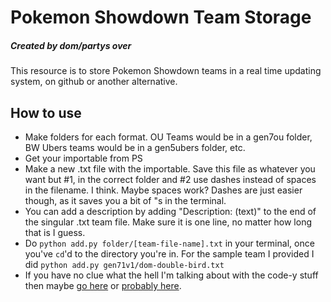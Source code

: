 # Pokemon Showdown Team Storage
##### Created by dom/partys over
This resource is to store Pokemon Showdown teams in a real time updating system, on github or another alternative.
## How to use

- Make folders for each format. OU Teams would be in a gen7ou folder, BW Ubers teams would be in a gen5ubers folder, etc.
- Get your importable from PS
- Make a new .txt file with the importable. Save this file as whatever you want but #1, in the correct folder and #2 use dashes instead of spaces in the filename. I think. Maybe spaces work? Dashes are just easier though, as it saves you a bit of "s in the terminal.
- You can add a description by adding "Description: (text)" to the end of the singular .txt team file. Make sure it is one line, no matter how long that is I guess.
- Do ``python add.py folder/[team-file-name].txt`` in your terminal, once you've ``cd``'d to the directory you're in. For the sample team I provided I did ``python add.py gen71v1/dom-double-bird.txt``
- If you have no clue what the hell I'm talking about with the code-y stuff then maybe [go here](http://rogerdudler.github.io/git-guide/) or [probably here](https://computers.tutsplus.com/tutorials/navigating-the-terminal-a-gentle-introduction--mac-3855).